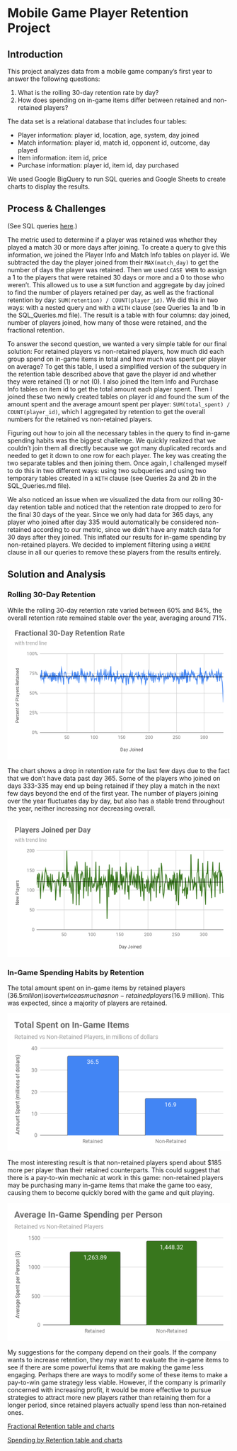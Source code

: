 # Mobile Game Player Retention Project

## Introduction

This project analyzes data from a mobile game company’s first year to answer the following questions:
1. What is the rolling 30-day retention rate by day?
2. How does spending on in-game items differ between retained and non-retained players?

The data set is a relational database that includes four tables:
- Player information: player id, location, age, system, day joined
- Match information: player id, match id, opponent id, outcome, day played
- Item information: item id, price
- Purchase information: player id, item id, day purchased

We used Google BigQuery to run SQL queries and Google Sheets to create charts to display the results.

## Process & Challenges

(See SQL queries [here](https://github.com/lorimcco/SQLProject/blob/main/SQL_Queries.md).)

The metric used to determine if a player was retained was whether they played a match 30 or more days after joining. To create a query to give this information, we joined the Player Info and Match Info tables on player id. We subtracted the day the player joined from their `MAX(match_day)` to get the number of days the player was retained. Then we used `CASE WHEN` to assign a 1 to the players that were retained 30 days or more and a 0 to those who weren’t. This allowed us to use a `SUM` function and aggregate by day joined to find the number of players retained per day, as well as the fractional retention by day: `SUM(retention) / COUNT(player_id)`. We did this in two ways: with a nested query and with a `WITH` clause (see Queries 1a and 1b in the SQL_Queries.md file). The result is a table with four columns: day joined, number of players joined, how many of those were retained, and the fractional retention.

To answer the second question, we wanted a very simple table for our final solution: For retained players vs non-retained players, how much did each group spend on in-game items in total and how much was spent per player on average? To get this table, I used a simplified version of the subquery in the retention table described above that gave the player id and whether they were retained (1) or not (0). I also joined the Item Info and Purchase Info tables on item id to get the total amount each player spent. Then I joined these two newly created tables on player id and found the sum of the amount spent and the average amount spent per player: `SUM(total_spent) / COUNT(player_id)`, which I aggregated by retention to get the overall numbers for the retained vs non-retained players.

Figuring out how to join all the necessary tables in the query to find in-game spending habits was the biggest challenge. We quickly realized that we couldn’t join them all directly because we got many duplicated records and needed to get it down to one row for each player. The key was creating the two separate tables and then joining them. Once again, I challenged myself to do this in two different ways: using two subqueries and using two temporary tables created in a `WITH` clause (see Queries 2a and 2b in the SQL_Queries.md file).

We also noticed an issue when we visualized the data from our rolling 30-day retention table and noticed that the retention rate dropped to zero for the final 30 days of the year. Since we only had data for 365 days, any player who joined after day 335 would automatically be considered non-retained according to our metric, since we didn’t have any match data for 30 days after they joined. This inflated our results for in-game spending by non-retained players. We decided to implement filtering using a `WHERE` clause in all our queries to remove these players from the results entirely.

## Solution and Analysis

### Rolling 30-Day Retention

While the rolling 30-day retention rate varied between 60% and 84%, the overall retention rate remained stable over the year, averaging around 71%.
![30-day retention chart](Retention_Chart.png)

The chart shows a drop in retention rate for the last few days due to the fact that we don’t have data past day 365. Some of the players who joined on days 333-335 may end up being retained if they play a match in the next few days beyond the end of the first year. The number of players joining over the year fluctuates day by day, but also has a stable trend throughout the year, neither increasing nor decreasing overall.

![Players joining chart](Players_Joined_per_Day.png)

### In-Game Spending Habits by Retention

The total amount spent on in-game items by retained players ($36.5 million) is over twice as much as non-retained players ($16.9 million). This was expected, since a majority of players are retained. 

![Total spent by retention chart](Total_Spent_by_Retention.png)

The most interesting result is that non-retained players spend about $185 more per player than their retained counterparts. This could suggest that there is a pay-to-win mechanic at work in this game: non-retained players may be purchasing many in-game items that make the game too easy, causing them to become quickly bored with the game and quit playing. 

![Average spent by retention chart](Avg_Spent_by_Retention.png)

My suggestions for the company depend on their goals. If the company wants to increase retention, they may want to evaluate the in-game items to see if there are some powerful items that are making the game less engaging. Perhaps there are ways to modify some of these items to make a pay-to-win game strategy less viable. However, if the company is primarily concerned with increasing profit, it would be more effective to pursue strategies to attract more new players rather than retaining them for a longer period, since retained players actually spend less than non-retained ones.

[Fractional Retention table and charts](https://docs.google.com/spreadsheets/d/1TcEmIfuYU5jsOtb8fx3eGwZGEiqP4JTSrO84cKI1vY0/edit#gid=183732744)

[Spending by Retention table and charts](https://docs.google.com/spreadsheets/d/1Ym-TaIv49G9PLVmOk8ogKUQLzN2XMrDc6wdZKNkizHk/edit#gid=1727563496)
